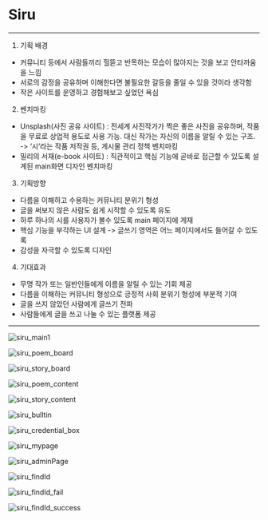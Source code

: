 # Siru

----------------------------------------------------------------------


1. 기획 배경
- 커뮤니티 등에서 사람들끼리 헐뜯고 반목하는 모습이 많아지는 것을 보고 안타까움을 느낌
- 서로의 감정을 공유하며 이해한다면 불필요한 갈등을 줄일 수 있을 것이라 생각함
- 작은 사이트를 운영하고 경험해보고 싶었던 욕심

2. 벤치마킹
- Unsplash(사진 공유 사이트) : 전세계 사진작가가 찍은 좋은 사진을 공유하며, 작품을 무료로 상업적 용도로 사용 가능. 대신 작가는 자신의 이름을 알릴 수 있는 구조. -> ‘시’라는 작품 저작권 등, 게시물 관리 정책 벤치마킹
- 밀리의 서재(e-book 사이트) : 직관적이고 핵심 기능에 곧바로 접근할 수 있도록 설계된 main화면 디자인 벤치마킹

3. 기획방향
- 다름을 이해하고 수용하는 커뮤니티 분위기 형성
- 글을 써보지 않은 사람도 쉽게 시작할 수 있도록 유도
- 하루 하나의 시를 사용자가 볼수 있도록 main 페이지에 게재
- 핵심 기능을 부각하는 UI 설계 -> 글쓰기 영역은 어느 페이지에서도 들어갈 수 있도록
- 감성을 자극할 수 있도록 디자인

4. 기대효과
- 무명 작가 또는 일반인들에게 이름을 알릴 수 있는 기회 제공
- 다름을 이해하는 커뮤니티 형성으로 긍정적 사회 분위기 형성에 부분적 기여
- 글을 쓰지 않았던 사람에게 글쓰기 전파
- 사람들에게 글을 쓰고 나눌 수 있는 플랫폼 제공


----------------------------------------------------------------------


![siru_main1](https://user-images.githubusercontent.com/40753595/106438655-3c1b7f00-6423-11eb-8224-b31859e529b2.png)





![siru_poem_board](https://user-images.githubusercontent.com/40753595/106438652-3b82e880-6423-11eb-8435-4206df05a744.png)





![siru_story_board](https://user-images.githubusercontent.com/40753595/106438649-3a51bb80-6423-11eb-9bad-41df51dd690f.png)





![siru_poem_content](https://user-images.githubusercontent.com/40753595/106438646-39b92500-6423-11eb-9866-4ee72ceb8e25.png)





![siru_story_content](https://user-images.githubusercontent.com/40753595/106438643-3887f800-6423-11eb-8203-da47b6e0dc20.png)





![siru_bulltin](https://user-images.githubusercontent.com/40753595/106438639-37ef6180-6423-11eb-8008-bc4267b2c0f4.png)





![siru_credential_box](https://user-images.githubusercontent.com/40753595/106438634-36259e00-6423-11eb-917b-ef5748fa8d16.png)





![siru_mypage](https://user-images.githubusercontent.com/40753595/106438633-34f47100-6423-11eb-88ff-1d6ddede3f48.png)





![siru_adminPage](https://user-images.githubusercontent.com/40753595/106438629-33c34400-6423-11eb-9e41-c6f2e7627c15.png)





![siru_findId](https://user-images.githubusercontent.com/40753595/106438624-32921700-6423-11eb-9e65-c740ecd126ba.png)





![siru_findId_fail](https://user-images.githubusercontent.com/40753595/106438620-31f98080-6423-11eb-8e58-9f94a608e45b.png)





![siru_findId_success](https://user-images.githubusercontent.com/40753595/106438615-30c85380-6423-11eb-8c7b-ea64b47e9902.png)




